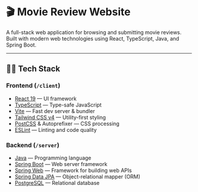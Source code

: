 # 🎬 Movie Review Website

A full-stack web application for browsing and submitting movie reviews. Built with modern web technologies using React, TypeScript, Java, and Spring Boot.

---

## 🧑‍💻 Tech Stack

### Frontend (`/client`)
- [React 19](https://reactjs.org/) — UI framework
- [TypeScript](https://www.typescriptlang.org/) — Type-safe JavaScript
- [Vite](https://vitejs.dev/) — Fast dev server & bundler
- [Tailwind CSS v4](https://tailwindcss.com/) — Utility-first styling
- [PostCSS](https://postcss.org/) & Autoprefixer — CSS processing
- [ESLint](https://eslint.org/) — Linting and code quality

### Backend (`/server`)
- [Java](https://www.java.com/) — Programming language
- [Spring Boot](https://spring.io/projects/spring-boot) — Web server framework
- [Spring Web](https://docs.spring.io/spring-framework/reference/web/webmvc.html) — Framework for building web APIs
- [Spring Data JPA](https://spring.io/projects/spring-data-jpa) — Object-relational mapper (ORM)
- [PostgreSQL](https://www.postgresql.org/) — Relational database

